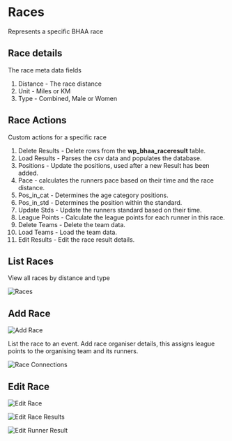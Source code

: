 # Races

Represents a specific BHAA race

## Race details

The race meta data fields

1. Distance - The race distance
2. Unit - Miles or KM
3. Type - Combined, Male or Women

## Race Actions

Custom actions for a specific race

1. Delete Results - Delete rows from the __wp_bhaa_raceresult__ table.
2. Load Results - Parses the csv data and populates the database.
3. Positions - Update the positions, used after a new Result has been added.
4. Pace - calculates the runners pace based on their time and the race distance.
5. Pos_in_cat - Determines the age category positions.
6. Pos_in_std - Determines the position within the standard.
7. Update Stds - Update the runners standard based on their time.
8. League Points - Calculate the league points for each runner in this race.
9. Delete Teams - Delete the team data.
10. Load Teams - Load the team data.
11. Edit Results - Edit the race result details.

## List Races

View all races by distance and type

![Races](https://github.com/emeraldjava/bhaa_wordpress_plugin/raw/master/docs/images/races/races.PNG)

## Add Race

![Add Race](https://github.com/emeraldjava/bhaa_wordpress_plugin/raw/master/docs/images/races/add-race.PNG)

List the race to an event. Add race organiser details, this assigns league points to the organising team and its runners.

![Race Connections](https://github.com/emeraldjava/bhaa_wordpress_plugin/raw/master/docs/images/races/add-race-connections.PNG)

## Edit Race

![Edit Race](https://github.com/emeraldjava/bhaa_wordpress_plugin/raw/master/docs/images/races/edit-race.PNG)

![Edit Race Results](https://github.com/emeraldjava/bhaa_wordpress_plugin/raw/master/docs/images/races/edit-race-results.PNG)

![Edit Runner Result](https://github.com/emeraldjava/bhaa_wordpress_plugin/raw/master/docs/images/races/edit-race-result-runner.PNG)
